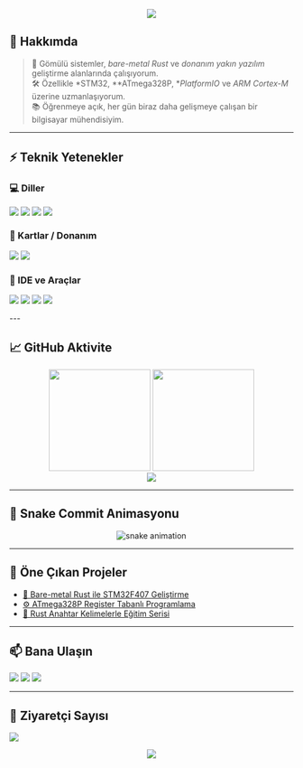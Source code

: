 <!-- PROFİL BANNER -->
<p align="center">
  <img src="https://capsule-render.vercel.app/api?type=waving&color=0:FF6B6B,100:4ECDC4&height=200&section=header&text=Merhaba%20Ben%20Halil%20%C3%87ak%C4%B1c%C4%B1&fontSize=40&fontColor=F8F8FF&fontAlignY=35&animation=twinkling" />
</p>

## 🧠 Hakkımda

> 🎯 Gömülü sistemler, *bare-metal Rust* ve *donanım yakın yazılım* geliştirme alanlarında çalışıyorum.  
> 🛠 Özellikle *STM32, **ATmega328P, **PlatformIO* ve *ARM Cortex-M* üzerine uzmanlaşıyorum.  
> 📚 Öğrenmeye açık, her gün biraz daha gelişmeye çalışan bir bilgisayar mühendisiyim.

---



## ⚡ Teknik Yetenekler

### 💻 Diller
<p>
  <img src="https://img.shields.io/badge/C-00599C?style=for-the-badge&logo=c&logoColor=white"/>
  <img src="https://img.shields.io/badge/C++-00599C?style=for-the-badge&logo=c%2B%2B&logoColor=white"/>
  <img src="https://img.shields.io/badge/Rust-000000?style=for-the-badge&logo=rust&logoColor=white"/>
  <img src="https://img.shields.io/badge/Java-007396?style=for-the-badge&logo=java&logoColor=white"/>
</p>

### 🔩 Kartlar / Donanım
<p>
  <img src="https://img.shields.io/badge/STM32-03234B?style=for-the-badge&logo=stmicroelectronics&logoColor=white"/>
  <img src="https://img.shields.io/badge/ATmega328P-000000?style=for-the-badge&logo=atmel&logoColor=white"/>
</p>

### 🧰 IDE ve Araçlar
<p>
  <img src="https://img.shields.io/badge/PlatformIO-000000?style=for-the-badge&logo=platformio&logoColor=white"/>
  <img src="https://img.shields.io/badge/VSCode-007ACC?style=for-the-badge&logo=visual-studio-code&logoColor=white"/>
  <img src="https://img.shields.io/badge/CLion-000000?style=for-the-badge&logo=jetbrains&logoColor=white"/>
  <img src="https://img.shields.io/badge/STM32CubeIDE-0A112D?style=for-the-badge&logo=stmicroelectronics&logoColor=white"/>
</p>
---

## 📈 GitHub Aktivite

<div align="center">
  <img src="https://github-readme-stats.vercel.app/api?username=hllckc&show_icons=true&theme=tokyonight&hide_border=true&border_radius=20" height="180px"/>
  <img src="https://github-readme-stats.vercel.app/api/top-langs/?username=hllckc&layout=compact&theme=tokyonight&hide_border=true&border_radius=20" height="180px"/>
</div>

<div align="center">
  <img src="https://streak-stats.demolab.com?user=hllckc&theme=tokyonight&hide_border=true&border_radius=20&date_format=j%20M%5B%20Y%5D" />
</div>

---

## 🐍 Snake Commit Animasyonu
<p align="center">
  <img src="https://hllckc.github.io/hllckc/github-contribution-grid-snake.svg" alt="snake animation" />
</p>


---

## 🚀 Öne Çıkan Projeler

- [🧠 Bare-metal Rust ile STM32F407 Geliştirme](https://github.com/hllckc/stm32f407-baremetal-rust)
- [⚙ ATmega328P Register Tabanlı Programlama](https://github.com/hllckc/atmega328p-registers)
- [🔐 Rust Anahtar Kelimelerle Eğitim Serisi](https://github.com/hllckc/rust-keyword-examples)

---

## 📫 Bana Ulaşın

<p align="left">
  <a href="mailto:halilcakici001@gmail.com"><img src="https://img.shields.io/badge/e--posta-DarkRed?style=for-the-badge&logo=gmail&logoColor=white"/></a>
  <a href="[https://linkedin.com/in/halil](https://www.linkedin.com/in/halil-%C3%A7akici-158610275/)"><img src="https://img.shields.io/badge/LinkedIn-0A66C2?style=for-the-badge&logo=linkedin&logoColor=white"/></a>
  <a href="[https://youtube.com/@halil](https://www.youtube.com/@Rusthane)"><img src="https://img.shields.io/badge/Youtube-FF0000?style=for-the-badge&logo=youtube&logoColor=white"/></a>
</p>

---

## 👀 Ziyaretçi Sayısı

<p align="left">
  <img src="https://visitor-badge.laobi.icu/badge?page_id=hllckc.hllckc" />
</p>

<p align="center">
  <img src="https://capsule-render.vercel.app/api?type=waving&color=0:4ECDC4,100:FF6B6B&height=150&section=footer"/>
</p>


